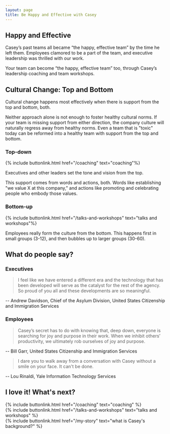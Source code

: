 ```yaml
---
layout: page
title: Be Happy and Effective with Casey
---
```


## Happy and Effective

Casey’s past teams all became “the happy, effective team” by the time he left them. Employees clamored to be a part of the team, and executive leadership was thrilled with our work.

Your team can become “the happy, effective team” too, through Casey’s leadership coaching and team workshops.

## Cultural Change: Top and Bottom

Cultural change happens most effectively when there is support from the top and bottom, both.

Neither approach alone is not enough to foster healthy cultural norms. If your team is missing support from either direction, the company culture will naturally regress away from healthy norms. Even a team that is "toxic" today can be reformed into a healthy team with support from the top and bottom.

<div class="grid grid-cols-2" markdown="1">

<div markdown="1" class="p-2">

### Top-down

{% include buttonlink.html href="/coaching" text="coaching"%}

Executives and other leaders set the tone and vision from the top.

This support comes from words and actions, both. Words like establishing "we value X at this company," and actions like promoting and celebrating people who embody those values.

</div>

<div markdown="1" class="p-2">

### Bottom-up

{% include buttonlink.html href="/talks-and-workshops" text="talks and workshops"%}

Employees really form the culture from the bottom. This happens first in small groups (3-12), and then bubbles up to larger groups (30-60).

</div>

</div>

## What do people say?

### Executives

> I feel like we have entered a different era and the technology that has been developed will serve as the catalyst for the rest of the agency. So proud of you all and these developments are so meaningful.

-- Andrew Davidson, Chief of the Asylum Division, United States Citizenship and Immigration Services

### Employees

> Casey’s secret has to do with knowing that, deep down, everyone is searching for joy and purpose in their work. When we inhibit others’ productivity, we ultimately rob ourselves of joy and purpose.

-- Bill Garr, United States Citizenship and Immigration Services

> I dare you to walk away from a conversation with Casey without a smile on your face. It can't be done.

-- Lou Rinaldi, Yale Information Technology Services

## I love it! What's next?

<div class="grid grid-cols-3">
<div>
{% include buttonlink.html href="/coaching" text="coaching" %}
</div>
<div>
{% include buttonlink.html href="/talks-and-workshops" text="talks and workshops" %}
</div>
<div>
{% include buttonlink.html href="/my-story" text="what is Casey's background?" %}
</div>
</div>
